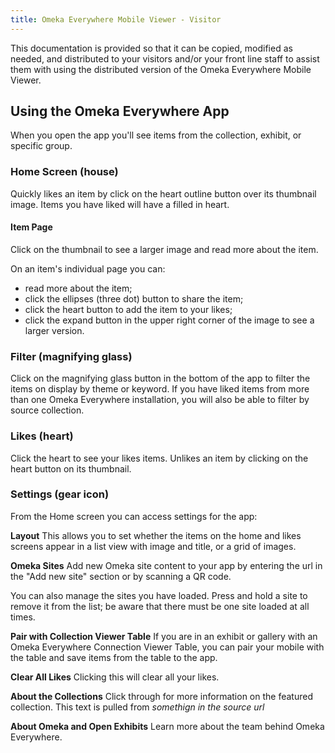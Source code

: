 ```yaml
---
title: Omeka Everywhere Mobile Viewer - Visitor
---
```


This documentation is provided so that it can be copied, modified as needed, and distributed to your visitors and/or your front line staff to assist them with using the distributed version of the Omeka Everywhere Mobile Viewer.

Using the Omeka Everywhere App
------------------------------

When you open the app you'll see items from the collection, exhibit, or specific group. 

### Home Screen (house)

Quickly likes an item by click on the heart outline button over its thumbnail image. Items you have liked will have a filled in heart. 

#### Item Page 
Click on the thumbnail to see a larger image and read more about the item.

On an item's individual page you can:
- read more about the item;
- click the ellipses (three dot) button to share the item;
- click the heart button to add the item to your likes;
- click the expand button in the upper right corner of the image to see a larger version.

### Filter (magnifying glass) 

Click on the magnifying glass button in the bottom of the app to filter the items on display by theme or keyword. If you have liked items from more than one Omeka Everywhere installation, you will also be able to filter by source collection.

### Likes (heart)
Click the heart to see your likes items. Unlikes an item by clicking on the heart button on its thumbnail.

### Settings (gear icon)

From the Home screen you can access settings for the app:

**Layout** This allows you to set whether the items on the home and likes screens appear in a list view with image and title, or a grid of images.

**Omeka Sites** Add new Omeka site content to your app by entering the url in the "Add new site" section or by scanning a QR code. 

You can also manage the sites you have loaded. Press and hold a site to remove it from the list; be aware that there must be one site loaded at all times.

**Pair with Collection Viewer Table** If you are in an exhibit or gallery with an Omeka Everywhere Connection Viewer Table, you can pair your mobile with the table and save items from the table to the app.

**Clear All Likes** Clicking this will clear all your likes.

**About the Collections** Click through for more information on the featured collection. This text is pulled from *somethign in the source url*

**About Omeka and Open Exhibits** Learn more about the team behind Omeka Everywhere.

